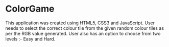 # ColorGame
This application was created using HTML5, CSS3 and JavaScript. User needs to select the correct colour tile from the given random colour tiles as per the RGB value generated. User also has an option to choose from two levels :- Easy and Hard.
